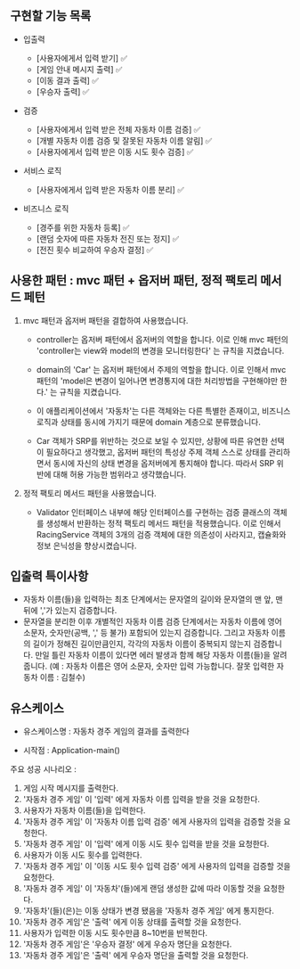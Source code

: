 ## 구현할 기능 목록
* 입출력
  * [사용자에게서 입력 받기] ✅
  * [게임 안내 메시지 출력] ✅
  * [이동 결과 출력] ✅
  * [우승자 출력] ✅


* 검증
  * [사용자에게서 입력 받은 전체 자동차 이름 검증] ✅
  * [개별 자동차 이름 검증 및 잘못된 자동차 이름 알림] ✅
  * [사용자에게서 입력 받은 이동 시도 횟수 검증] ✅


* 서비스 로직
  * [사용자에게서 입력 받은 자동차 이름 분리] ✅


* 비즈니스 로직

  * [경주를 위한 자동차 등록] ✅
  * [랜덤 숫자에 따른 자동차 전진 또는 정지] ✅
  * [전진 횟수 비교하여 우승자 결정] ✅

## 사용한 패턴 : mvc 패턴 + 옵저버 패턴, 정적 팩토리 메서드 페턴
1. mvc 패턴과 옵저버 패턴을 결합하여 사용했습니다. 
   * controller는 옵저버 패턴에서 옵저버의 역할을 합니다.
         이로 인해 mvc 패턴의 'controller는 view와 model의 변경을 모니터링한다' 는 규칙을 지켰습니다.

   * domain의 'Car' 는 옵저버 패턴에서 주제의 역할을 합니다. 
   이로 인해서 mvc 패턴의 'model은 변경이 일어나면 변경통지에 대한 처리방법을 구현해야만 한다.' 는 규칙을 지켰습니다. 
   
   * 이 애플리케이션에서 '자동차'는 다른 객체와는 다른 특별한 존재이고, 비즈니스 로직과 상태를 동시에 가지기 때문에 domain 계층으로 분류했습니다.
   * Car 객체가 SRP를 위반하는 것으로 보일 수 있지만, 상황에 따른 유연한 선택이 필요하다고 생각했고,
   옵저버 패턴의 특성상 주제 객체 스스로 상태를 관리하면서 동시에 자신의 상태 변경을 옵저버에게 통지해야 합니다. 따라서 SRP 위반에 대해 허용 가능한 범위라고 생각했습니다.


2. 정적 팩토리 메서드 패턴을 사용했습니다.
   * Validator 인터페이스 내부에 해당 인터페이스를 구현하는 검증 클래스의 객체를 생성해서 반환하는 정적 팩토리 메서드 패턴을 적용했습니다. 이로 인해서 RacingService 객체의 3개의 검증 객체에 대한 의존성이 사라지고, 캡슐화와 정보 은닉성을 향상시켰습니다.


## 입출력 특이사항
* 자동차 이름(들)을 입력하는 최초 단계에서는 문자열의 길이와 문자열의 맨 앞, 맨 뒤에 ','가 있는지 검증합니다.
* 문자열을 분리한 이후 개별적인 자동차 이름 검증 단계에서는 자동차 이름에 영어 소문자, 숫자만(공백, ',' 등 불가) 포함되어 있는지 검증합니다.
그리고 자동차 이름의 길이가 정해진 길이만큼인지, 각각의 자동차 이름이 중복되지 않는지 검증합니다. 만일 틀린 자동차 이름이 있다면 에러 발생과 함께 해당 자동차 이름(들)을 알려줍니다.
(예 : 자동차 이름은 영어 소문자, 숫자만 입력 가능합니다. 잘못 입력한 자동차 이름 : 김철수)


## 유스케이스

* 유스케이스명 : 자동차 경주 게임의 결과를 출력한다


* 시작점 : Application-main()

주요 성공 시나리오 :

1. 게임 시작 메시지를 출력한다.
2. '자동차 경주 게임' 이 '입력' 에게 자동차 이름 입력을 받을 것을 요청한다.
3. 사용자가 자동차 이름(들)을 입력한다.
4. '자동차 경주 게임' 이 '자동차 이름 입력 검증' 에게 사용자의 입력을 검증할 것을 요청한다.
5. '자동차 경주 게임' 이 '입력' 에게 이동 시도 횟수 입력을 받을 것을 요청한다. 
6. 사용자가 이동 시도 횟수를 입력한다.
7. '자동차 경주 게임' 이 '이동 시도 횟수 입력 검증' 에게 사용자의 입력을 검증할 것을 요청한다.
8. '자동차 경주 게임' 이 '자동차'(들)에게 랜덤 생성한 값에 따라 이동할 것을 요청한다.
9. '자동차'(들)(은)는 이동 상태가 변경 됐음을 '자동차 경주 게임' 에게 통지한다.
10. '자동차 경주 게임'은 '출력' 에게 이동 상태를 출력할 것을 요청한다. 
11. 사용자가 입력한 이동 시도 횟수만큼 8~10번을 반복한다.
12. '자동차 경주 게임'은 '우승자 결정' 에게 우승자 명단을 요청한다.
13. '자동차 경주 게임'은 '출력' 에게 우승자 명단을 출력할 것을 요청한다.
